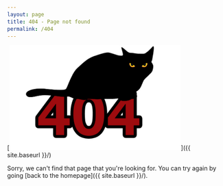 ```yaml
---
layout: page
title: 404 - Page not found
permalink: /404
---
```


[<img src="images/404.jpg" style="width: 400px;" class="center"/>]({{ site.baseurl }}/)

Sorry, we can't find that page that you're looking for. You can try again by going [back to the homepage]({{ site.baseurl }}/).

